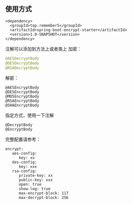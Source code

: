 ## 使用方式

```添加依赖
<dependency>
  <groupId>top.remember5</groupId>
  <artifactId>spring-boot-encrypt-starter</artifactId>
  <version>1.0-SNAPSHOT</version>
</dependency>
```



注解可以添加到方法上或者类上
加密：
```java
@AESDecryptBody
@DESDecryptBody
@RSADecryptBody
```


解密：
```
@AESEncryptBody
@DESEncryptBody
@MD5EncryptBody
@RSAEncryptBody
@SHAEncryptBody
```

指定方式，使用一下注解
```
@DecryptBody
@EncryptBody
```


完整配置请参考：
```
encrypt:
   aes-config:
      key: xx
   des-config:
      key: xxx
   rsa-config:
      private-key: xx
      public-key: xxx
      open: true 
      show-log: true 
      max-encrypt-block: 117
      max-decrypt-block: 256
```
